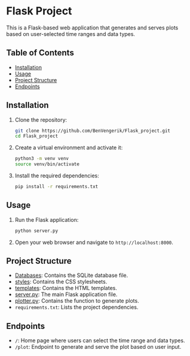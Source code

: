 # Flask Project

This is a Flask-based web application that generates and serves plots based on user-selected time ranges and data types.

## Table of Contents

- [Installation](#installation)
- [Usage](#usage)
- [Project Structure](#project-structure)
- [Endpoints](#endpoints)

## Installation

1. Clone the repository:
    ```sh
    git clone https://github.com/BenVengerik/Flask_project.git
    cd Flask_project
    ```

2. Create a virtual environment and activate it:
    ```sh
    python3 -m venv venv
    source venv/bin/activate
    ```

3. Install the required dependencies:
    ```sh
    pip install -r requirements.txt
    ```

## Usage

1. Run the Flask application:
    ```sh
    python server.py
    ```

2. Open your web browser and navigate to `http://localhost:8000`.

## Project Structure

- [Databases](https://github.com/BenVengerik/Flask_project/tree/main/Databases): Contains the SQLite database file.
- [styles](https://github.com/BenVengerik/Flask_project/tree/main/static/styles): Contains the CSS stylesheets.
- [templates](https://github.com/BenVengerik/Flask_project/tree/main/templates): Contains the HTML templates.
- [server.py](https://github.com/BenVengerik/Flask_project/blob/main/server.py): The main Flask application file.
- [plotter.py](https://github.com/BenVengerik/Flask_project/blob/main/plotter.py): Contains the function to generate plots.
- `requirements.txt`: Lists the project dependencies.

## Endpoints

- `/`: Home page where users can select the time range and data types.
- `/plot`: Endpoint to generate and serve the plot based on user input.
